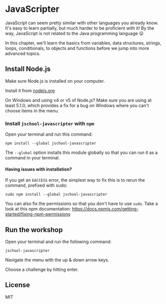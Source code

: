 # JavaScripter

JavaScript can seem pretty similar with other languages you already know. It's easy to learn partially, but much harder to be proficient with it! By the way, JavaScript is not related to the Java programming language 😛

In this chapter, we'll learn the basics from variables, data structures, strings, loops, conditionals, to objects and functions before we jump into more advanced topics.

## Install Node.js

Make sure Node.js is installed on your computer.

Install it from [nodejs.org](https://nodejs.org/)

On Windows and using v4 or v5 of Node.js? Make sure you are using at least 5.1.0, which provides a fix for a bug on Windows where you can't choose items in the menu.

### Install `jschool-javascripter` with `npm`

Open your terminal and run this command:

```
npm install --global jschool-javascripter
```

The `--global` option installs this module globally so that you can run it as a command in your terminal.

#### Having issues with installation?

If you get an `EACCESS` error, the simplest way to fix this is to rerun the command, prefixed with sudo:

```
sudo npm install --global jschool-javascripter
```

You can also fix the permissions so that you don't have to use `sudo`. Take a look at this npm documentation:
https://docs.npmjs.com/getting-started/fixing-npm-permissions

## Run the workshop

Open your terminal and run the following command:

```
jschool-javascripter
```

Navigate the menu with the up & down arrow keys.

Choose a challenge by hitting enter.

## License

MIT
